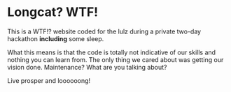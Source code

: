 # Longcat? WTF!

This is a WTF!? website coded for the lulz during a private two-day hackathon **including** some sleep.

What this means is that the code is totally not indicative of our skills and nothing you can learn from.
The only thing we cared about was getting our vision done.
Maintenance? What are you talking about?

Live prosper and loooooong!
